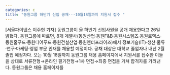 ```yaml
---
categories: c
title: "동원그룹 하반기 신입 공채···10월18일까지 지원서 접수 "
---
```

[서울파이낸스 이주현 기자] 동원그룹이 올 하반기 신입사원을 공개 채용한다고 26일 밝혔다. 동원그룹에 따르면, 8개 계열사(동원산업·동원F&B·동원시스템즈·동원로엑스·동원홈푸드·동원디어푸드·동원건설산업·동원엔터프라이즈)에서 정보기슬(IT)·생산·물류·연구·마케팅·영업 부문 인재를 채용할 예정이다. 공채 대상은 대학교 졸업자나 내년 2월 졸업 예정자다. 오는 10월 18일까지 동원그룹 채용 홈페이지에서 지원서를 접수한 이들을 상대로 서류전형→온라인 필기전형→1차 면접→최종 면접을 거쳐 합격자를 가려낸다. 동원그룹은 채용 홈페이지를